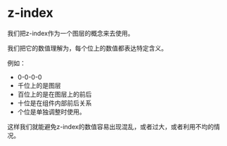 # z-index

我们把z-index作为一个图层的概念来去使用。

我们把它的数值理解为，每个位上的数值都表达特定含义。

例如：

* 0-0-0-0
* 千位上的是图层
* 百位上的是在图层上的前后
* 十位是在组件内部前后关系
* 个位是单独调整时使用。

这样我们就能避免z-index的数值容易出现混乱，或者过大，或者利用不均的情况。

